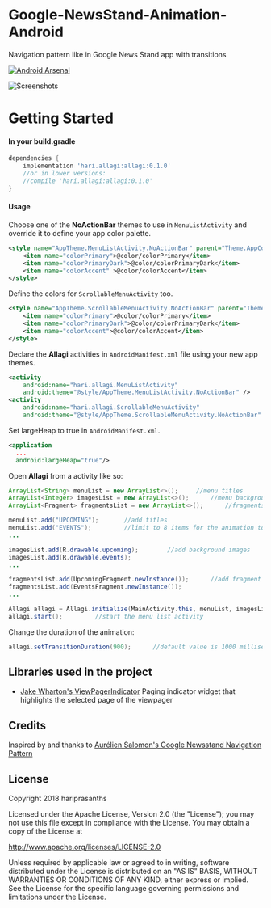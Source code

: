 # Google-NewsStand-Animation-Android

Navigation pattern like in Google News Stand app with transitions

[![Android Arsenal](https://img.shields.io/badge/Android%20Arsenal-Google%20NewsStand%20Animation%20Android-brightgreen.svg?style=flat)](https://android-arsenal.com/details/1/7154)

![Screenshots](https://media.giphy.com/media/wa9LB3wev3QYkNUh7N/giphy.gif)

# Getting Started
<h4>In your build.gradle</h4>

```groovy
dependencies {
    implementation 'hari.allagi:allagi:0.1.0'
    //or in lower versions:
    //compile 'hari.allagi:allagi:0.1.0'
}
```
<h4>Usage</h4>

Choose one of the **NoActionBar** themes to use in `MenuListActivity` and override it to define your app color palette.

```xml
<style name="AppTheme.MenuListActivity.NoActionBar" parent="Theme.AppCompat.NoActionBar">
    <item name="colorPrimary">@color/colorPrimary</item>
    <item name="colorPrimaryDark">@color/colorPrimaryDark</item>
    <item name="colorAccent" >@color/colorAccent</item>
</style>
```

Define the colors for `ScrollableMenuActivity` too.

```xml
<style name="AppTheme.ScrollableMenuActivity.NoActionBar" parent="Theme.AppCompat.NoActionBar">
    <item name="colorPrimary">@color/colorPrimary</item>
    <item name="colorPrimaryDark">@color/colorPrimaryDark</item>
    <item name="colorAccent">@color/colorAccent</item>
</style>
```

Declare the **Allagi** activities in `AndroidManifest.xml` file using your new app themes.

```xml
<activity
    android:name="hari.allagi.MenuListActivity"
    android:theme="@style/AppTheme.MenuListActivity.NoActionBar" />
<activity
    android:name="hari.allagi.ScrollableMenuActivity"
    android:theme="@style/AppTheme.ScrollableMenuActivity.NoActionBar" />
```

Set largeHeap to true in `AndroidManifest.xml`.

```xml
<application
  ...
  android:largeHeap="true"/>
```

Open **Allagi** from a activity like so:

```java
ArrayList<String> menuList = new ArrayList<>();     //menu titles
ArrayList<Integer> imagesList = new ArrayList<>();      //menu backgrounds
ArrayList<Fragment> fragmentsList = new ArrayList<>();      //fragments for each menu headers in second activity

menuList.add("UPCOMING");       //add titles
menuList.add("EVENTS");         //limit to 8 items for the animation to work
...

imagesList.add(R.drawable.upcoming);        //add background images
imagesList.add(R.drawable.events);
...

fragmentsList.add(UpcomingFragment.newInstance());      //add fragment instances
fragmentsList.add(EventsFragment.newInstance());
...

Allagi allagi = Allagi.initialize(MainActivity.this, menuList, imagesList, fragmentsList);
allagi.start();         //start the menu list activity
```

Change the duration of the animation:

```java
allagi.setTransitionDuration(900);      //default value is 1000 milliseconds
```

## Libraries used in the project

* [Jake Wharton's ViewPagerIndicator](https://github.com/JakeWharton/ViewPagerIndicator) Paging indicator widget that highlights the selected page of the viewpager

## Credits
Inspired by and thanks to [Aurélien Salomon's Google Newsstand Navigation Pattern](https://dribbble.com/shots/2940231-Google-Newsstand-Navigation-Pattern)

## License

Copyright 2018 hariprasanths

Licensed under the Apache License, Version 2.0 (the "License");
you may not use this file except in compliance with the License.
You may obtain a copy of the License at

http://www.apache.org/licenses/LICENSE-2.0

Unless required by applicable law or agreed to in writing, software
distributed under the License is distributed on an "AS IS" BASIS,
WITHOUT WARRANTIES OR CONDITIONS OF ANY KIND, either express or implied.
See the License for the specific language governing permissions and
limitations under the License.

